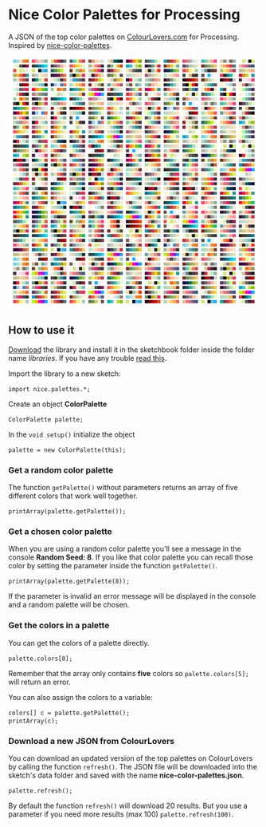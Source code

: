 # Nice Color Palettes for Processing
A JSON of the top color palettes on [ColourLovers.com](https://www.colourlovers.com) for Processing. Inspired by [nice-color-palettes](https://github.com/Jam3/nice-color-palettes).

![nice-color-palettes](web/nice-color-palette.png)

## How to use it
[Download](https://github.com/federico-pepe/nice-color-palettes/releases) the library and install it in the sketchbook folder inside the folder name *libraries*. If you have any trouble [read this](https://github.com/processing/processing/wiki/How-to-Install-a-Contributed-Library).

Import the library to a new sketch:
```processing
import nice.palettes.*;
```
Create an object **ColorPalette**
```processing
ColorPalette palette;
```
In the `void setup()` initialize the object
```processing
palette = new ColorPalette(this);
```

### Get a random color palette
The function `getPalette()` without parameters returns an array of five different colors that work well together.
```processing
printArray(palette.getPalette());
```

### Get a chosen color palette
When you are using a random color palette you'll see a message in the console **Random Seed: 8**. If you like that color palette you can recall those color by setting the parameter inside the function `getPalette()`.
```processing
printArray(palette.getPalette(8));
```
If the parameter is invalid an error message will be displayed in the console and a random palette will be chosen.

### Get the colors in a palette
You can get the colors of a palette directly.
```processing
palette.colors[0];
```
Remember that the array only contains **five** colors so `palette.colors[5];` will return an error.

You can also assign the colors to a variable:
```processing
colors[] c = palette.getPalette();
printArray(c);
```

### Download a new JSON from ColourLovers
You can download an updated version of the top palettes on ColourLovers by calling the function `refresh()`. The JSON file will be downloaded into the sketch's data folder and saved with the name **nice-color-palettes.json**.
```processing
palette.refresh();
```
By default the function `refresh()` will download 20 results. But you use a parameter if you need more results (max 100) `palette.refresh(100)`.
